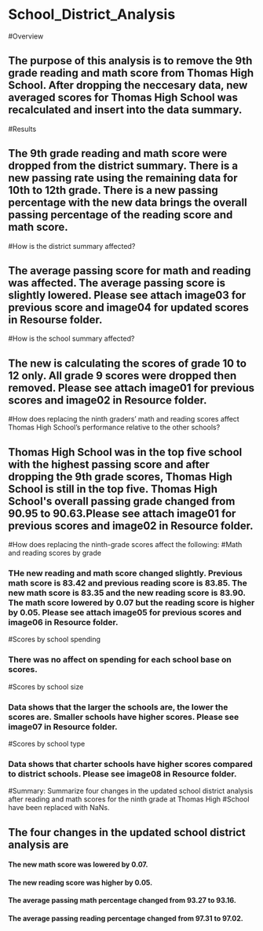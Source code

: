 # School_District_Analysis
#Overview
## The purpose of this analysis is to remove the 9th grade reading and math score from Thomas High School. After dropping the neccesary data, new averaged scores for Thomas High School was recalculated and insert into the data summary.

#Results
## The 9th grade reading and math score were dropped from the district summary. There is a new passing rate using the remaining data for 10th to 12th grade. There is a new passing percentage with the new data brings the overall passing percentage of the reading score and math score. 
#How is the district summary affected?
## The average passing score for math and reading was affected. The average passing score is slightly lowered. Please see attach image03 for previous score and image04 for updated scores in Resourse folder.
#How is the school summary affected?
## The new is calculating the scores of grade 10 to 12 only. All grade 9 scores were dropped then removed. Please see attach image01 for previous scores and image02 in Resource folder. 
#How does replacing the ninth graders’ math and reading scores affect Thomas High School’s performance relative to the other schools?
## Thomas High School was in the top five school with the highest passing score and after dropping the 9th grade scores, Thomas High School is still in the top five. Thomas High School's overall passing grade changed from 90.95 to 90.63.Please see attach image01 for previous scores and image02 in Resource folder. 
#How does replacing the ninth-grade scores affect the following:
#Math and reading scores by grade
### THe new reading and math score changed slightly. Previous math score is 83.42 and previous reading score is 83.85. The new math score is 83.35 and the new reading score is 83.90. The math score lowered by 0.07 but the reading score is higher by 0.05. Please see attach image05 for previous scores and image06 in Resource folder. 
#Scores by school spending
### There was no affect on spending for each school base on scores.
#Scores by school size
### Data shows that the larger the schools are, the lower the scores are. Smaller schools have higher scores. Please see image07 in Resource folder.
#Scores by school type
### Data shows that charter schools have higher scores compared to district schools. Please see image08 in Resource folder.
#Summary: Summarize four changes in the updated school district analysis after reading and math scores for the ninth grade at Thomas High #School have been replaced with NaNs.
## The four changes in the updated school district analysis are
#### The new math score was lowered by 0.07.
#### The new reading score was higher by 0.05.
#### The average passing math percentage changed from 93.27 to 93.16.
#### The average passing reading percentage changed from 97.31 to 97.02.

